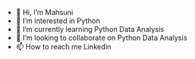 - 👋 Hi, I’m Mahsuni
- 👀 I’m interested in Python
- 🌱 I’m currently learning Python Data Analysis
- 💞️ I’m looking to collaborate on Python Data Analysis
- 📫 How to reach me Linkedin

<!---
mahsuniguler/mahsuniguler is a ✨ special ✨ repository because its `README.md` (this file) appears on your GitHub profile.
You can click the Preview link to take a look at your changes.
--->
